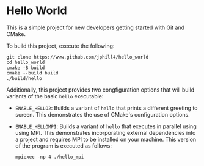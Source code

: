 # Hello World

This is a simple project for new developers getting started with Git and CMake.

To build this project, execute the following:

    git clone https://www.github.com/jphill4/hello_world
    cd hello_world
    cmake -B build
    cmake --build build
    ./build/hello

Additionally, this project provides two congfiguration options that will build
variants of the basic `hello` executable:

 * `ENABLE_HELLO2`: Builds a variant of `hello` that prints a different greeting to
   screen. This demonstrates the use of CMake's configuration options.

 * `ENABLE_HELLOMPI`: Builds a variant of `hello` that executes in parallel using
   using MPI. This demonstrates incorporating external dependencies into a project
   and requires MPI to be installed on your machine. This version of the program
   is executed as follows:

       mpiexec -np 4 ./hello_mpi

